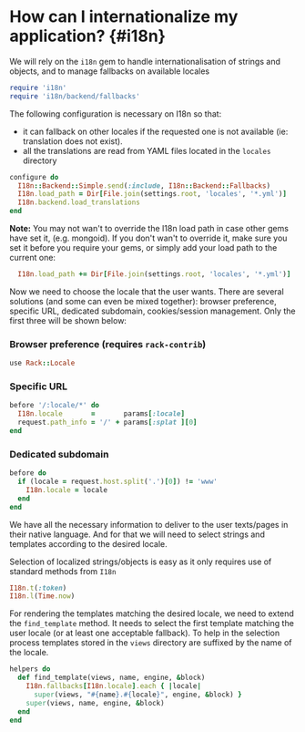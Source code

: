 # How can I internationalize my application? {#i18n}

We will rely on the `i18n` gem to handle internationalisation
of strings and objects, and to manage fallbacks on available locales

```ruby
require 'i18n'
require 'i18n/backend/fallbacks'
```

The following configuration is necessary on I18n so that:

  * it can fallback on other locales if the requested one is not
    available (ie: translation does not exist).
  * all the translations are read from YAML files located in the
    `locales` directory

```ruby
configure do
  I18n::Backend::Simple.send(:include, I18n::Backend::Fallbacks)
  I18n.load_path = Dir[File.join(settings.root, 'locales', '*.yml')]
  I18n.backend.load_translations
end
```

**Note:** You may not wan't to override the I18n load path in case
other gems have set it, (e.g. mongoid). 
If you don't wan't to override it, make sure you set it before you
require your gems, or simply add your load path to the current one:

```ruby
  I18n.load_path += Dir[File.join(settings.root, 'locales', '*.yml')]
```

Now we need to choose the locale that the user wants. There are several
solutions (and some can even be mixed together): browser preference,
specific URL, dedicated subdomain, cookies/session management.
Only the first three will be shown below:

### Browser preference (requires `rack-contrib`)

```ruby
use Rack::Locale
```

### Specific URL

```ruby
before '/:locale/*' do
  I18n.locale       =       params[:locale]
  request.path_info = '/' + params[:splat ][0]
end
```

### Dedicated subdomain

```ruby
before do
  if (locale = request.host.split('.')[0]) != 'www'
    I18n.locale = locale
  end
end
```

We have all the necessary information to deliver to the user
texts/pages in their native language. And for that we will need to
select strings and templates according to the desired locale.

Selection of localized strings/objects is easy as it only requires
use of standard methods from `I18n`

```ruby
I18n.t(:token)
I18n.l(Time.now)
```

For rendering the templates matching the desired locale, we need to
extend the `find_template` method.  It needs to select the first
template matching the user locale (or at least one acceptable
fallback). To help in the selection process templates stored 
in the `views` directory are suffixed by the name of the locale.

```ruby
helpers do
  def find_template(views, name, engine, &block)
    I18n.fallbacks[I18n.locale].each { |locale|
      super(views, "#{name}.#{locale}", engine, &block) }
    super(views, name, engine, &block)
  end
end
```


